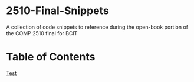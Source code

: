 # 2510-Final-Snippets
 A collection of code snippets to reference during the open-book portion of the COMP 2510 final for BCIT

# Table of Contents
[Test](main.c)
